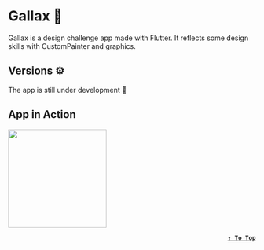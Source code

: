 # Gallax 🌌
Gallax is a design challenge app made with Flutter. It reflects some design skills with CustomPainter and graphics.

## Versions ⚙
The app is still under development :construction:

## App in Action
<img src="https://github.com/Hossam-Sayed/gallax/assets/83096913/c82d149e-0a21-4a27-8043-860ecb49809d" width="200"/>


<div align=right>

**[`↑ To Top`](#top)**
</div>
